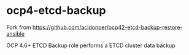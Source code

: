 ocp4-etcd-backup
=========

Fork from https://github.com/acidonper/ocp42-etcd-backup-restore-ansible

OCP 4.6+ ETCD Backup role performs a ETCD cluster data backup


